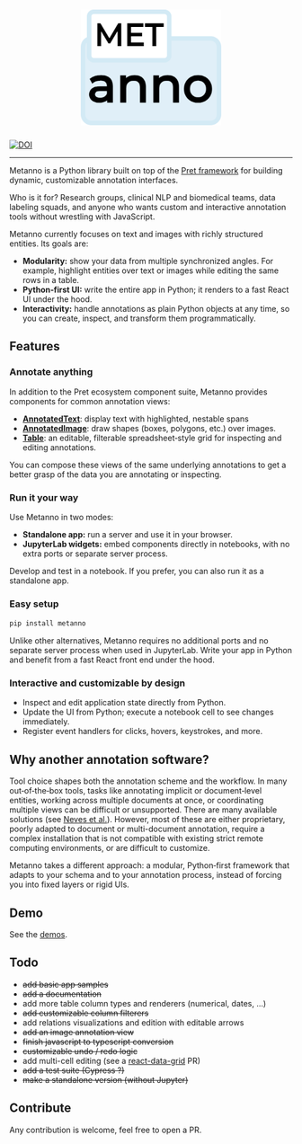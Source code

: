 <h1 align="center">
  <img alt="Metanno" width="250" src="https://raw.githubusercontent.com/percevalw/metanno/main/docs/assets/images/logo.png" />
</h1>

[![DOI](https://zenodo.org/badge/244972164.svg)](https://zenodo.org/doi/10.5281/zenodo.10689826)

--------------------------------------------------------------------------------

Metanno is a Python library built on top of the [Pret framework](https://github.com/percevalw/pret) for building dynamic, customizable annotation interfaces.

Who is it for? Research groups, clinical NLP and biomedical teams, data labeling squads, and anyone who wants custom and interactive annotation tools without wrestling with JavaScript.

Metanno currently focuses on text and images with richly structured entities. Its goals are:

- **Modularity:** show your data from multiple synchronized angles. For example, highlight entities over text or images while editing the same rows in a table.
- **Python‑first UI:** write the entire app in Python; it renders to a fast React UI under the hood.
- **Interactivity:** handle annotations as plain Python objects at any time, so you can create, inspect, and transform them programmatically.

## Features

### Annotate anything

In addition to the Pret ecosystem component suite, Metanno provides components for common annotation views:

- [**AnnotatedText**](https://percevalw.github.io/metanno/main/components/annotated-text): display text with highlighted, nestable spans
- [**AnnotatedImage**](https://percevalw.github.io/metanno/main/components/annotated-image): draw shapes (boxes, polygons, etc.) over images.
- [**Table**](https://percevalw.github.io/metanno/main/components/table): an editable, filterable spreadsheet‑style grid for inspecting and editing annotations.

You can compose these views of the same underlying annotations to get a better grasp of the data you are annotating or inspecting.

### Run it your way

Use Metanno in two modes:

- **Standalone app:** run a server and use it in your browser.
- **JupyterLab widgets:** embed components directly in notebooks, with no extra ports or separate server process.

Develop and test in a notebook. If you prefer, you can also run it as a standalone app.

### Easy setup

```bash { data-md-color-scheme="slate" }
pip install metanno
```

Unlike other alternatives, Metanno requires no additional ports and no separate server process when used in JupyterLab. Write your app in Python and benefit from a fast React front end under the hood.

### Interactive and customizable by design

- Inspect and edit application state directly from Python.
- Update the UI from Python; execute a notebook cell to see changes immediately.
- Register event handlers for clicks, hovers, keystrokes, and more.

## Why another annotation software?

Tool choice shapes both the annotation scheme and the workflow. In many out‑of‑the‑box tools, tasks like annotating implicit or document‑level entities, working across multiple documents at once, or coordinating multiple views can be difficult or unsupported. There are many available solutions (see [Neves et al.](https://pubmed.ncbi.nlm.nih.gov/31838514/)). However,  most of these are either proprietary, poorly adapted to document or multi-document annotation, require a complex installation that is not compatible with existing strict remote computing environments, or are difficult to customize.

Metanno takes a different approach: a modular, Python‑first framework that adapts to your schema and to your annotation process, instead of forcing you into fixed layers or rigid UIs.

## Demo

See the [demos](/demos).

## Todo

- ~~add basic app samples~~
- ~~add a documentation~~
- add more table column types and renderers (numerical, dates, ...)
- ~~add customizable column filterers~~
- add relations visualizations and edition with editable arrows
- ~~add an image annotation view~~
- ~~finish javascript to typescript conversion~~
- ~~customizable undo / redo logic~~
- add multi-cell editing (see a [react-data-grid](https://github.com/adazzle/react-data-grid) PR)
- ~~add a test suite (Cypress ?)~~
- ~~make a standalone version (without Jupyter)~~

## Contribute

Any contribution is welcome, feel free to open a PR.
